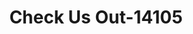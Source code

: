 ---
f_zip-code: 30733
f_state-code: GA
title: Check Us Out-14105
f_phone: 706-629-0856
f_city-only: Plainville
f_address: 110 Franklin Road Southwest Plainville
f_location-unique-id: '14105'
slug: check-us-out-14105
updated-on: '2024-05-30T13:46:58.046Z'
created-on: '2024-05-30T13:36:59.803Z'
published-on: '2024-05-30T13:54:32.469Z'
f_city-state: cms/city/plainville-ga.md
f_company: cms/company/check-us-out.md
f_state: cms/state/georgia.md
layout: '[payday-loan].html'
tags: payday-loan
---